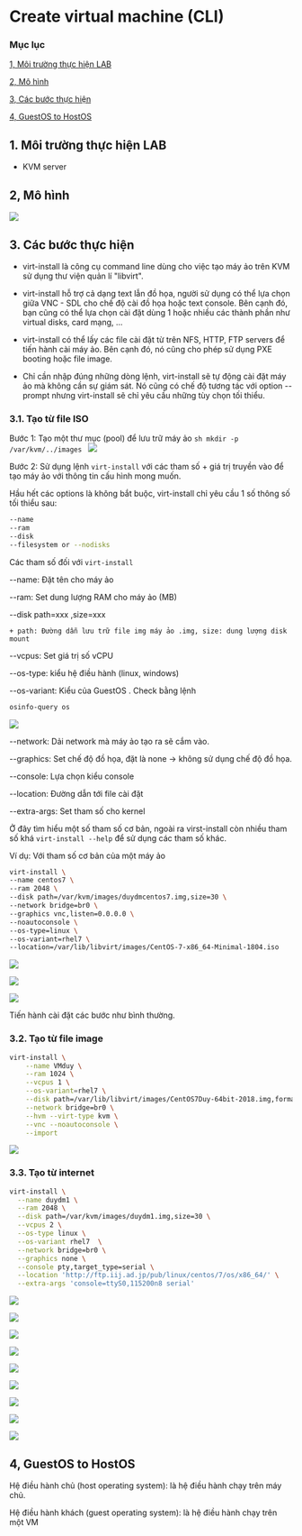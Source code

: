# Create virtual machine (CLI)

### Mục lục

[1, Môi trường thực hiện LAB](#moitruong)

[2, Mô hình](#mohinh)

[3, Các bước thực hiện](#step)

[4, GuestOS to HostOS](os)

<a name="moitruong"></a>
## 1. Môi trường thực hiện LAB

- KVM server

<a name="mohinh"></a>
## 2, Mô hình

![](../images/createvmcli/Screenshot_24.png)

<a name="step"></a>
## 3. Các bước thực hiện

- virt-install là công cụ command line dùng cho việc tạo máy ảo trên KVM sử dụng thư viện quản lí "libvirt".

- virt-install hỗ trợ cả dạng text lẫn đồ họa, người sử dụng có thể lựa chọn giữa VNC - SDL cho chế độ cài đồ họa hoặc text console. Bên cạnh đó, bạn cũng có thể lựa chọn cài đặt dùng 1 hoặc nhiều các thành phần như virtual disks, card mạng, ...

- virt-install có thể lấy các file cài đặt từ trên NFS, HTTP, FTP servers để tiến hành cài máy ảo. Bên cạnh đó, nó cũng cho phép sử dụng PXE booting hoặc file image.

- Chỉ cần nhập đúng những dòng lệnh, virt-install sẽ tự động cài đặt máy ảo mà không cần sự giám sát. Nó cũng có chế độ tương tác với option --prompt nhưng virt-install sẽ chỉ yêu cầu những tùy chọn tối thiểu.

### 3.1. Tạo từ file ISO
 
Bước 1: Tạo một thư mục (pool) để lưu trữ máy ảo
	```sh
	mkdir -p /var/kvm/../images
	```
	![](../images/createvmcli/Screenshot_22.png)
	
Bước 2: Sử dụng lệnh `virt-install` với các tham số + giá trị truyền vào để tạo máy ảo với thông tin cấu hình mong muốn.

Hầu hết các options là không bắt buộc, virt-install chỉ yêu cầu 1 số thông số tối thiểu sau:

```sh
--name
--ram
--disk
--filesystem or --nodisks
```

Các tham số đối với `virt-install`
	
--name: Đặt tên cho máy ảo

--ram: Set dung lượng RAM cho máy ảo (MB)

--disk path=xxx ,size=xxx

	+ path: Đường dẫn lưu trữ file img máy ảo .img, size: dung lượng disk mount
	
--vcpus: Set giá trị số vCPU

--os-type: kiểu hệ điều hành (linux, windows)

--os-variant: Kiểu của GuestOS . Check bằng lệnh

```sh
osinfo-query os
```

![](../images/createvmcli/Screenshot_23.png)	

--network: Dải network mà máy ảo tạo ra sẽ cắm vào.

--graphics: Set chế độ đồ họa, đặt là none -> không sử dụng chế độ đồ họa.

--console: Lựa chọn kiểu console

--location: Đường dẫn tới file cài đặt

--extra-args: Set tham số cho kernel

Ở đây tìm hiểu một số tham số cơ bản, ngoài ra virst-install còn nhiều tham số khá `virt-install --help` để sử dụng các tham số khác.
	
Ví dụ: Với tham số cơ bản của một máy ảo

```sh
virt-install \
--name centos7 \
--ram 2048 \
--disk path=/var/kvm/images/duydmcentos7.img,size=30 \
--network bridge=br0 \
--graphics vnc,listen=0.0.0.0 \
--noautoconsole \
--os-type=linux \
--os-variant=rhel7 \   
--location=/var/lib/libvirt/images/CentOS-7-x86_64-Minimal-1804.iso
```
	
![](../images/createvmcli/Screenshot_25.png)
	
![](../images/createvmcli/Screenshot_26.png)
	
![](../images/createvmcli/Screenshot_27.png)

Tiến hành cài đặt các bước như bình thường.

### 3.2. Tạo từ file image

```sh
virt-install \
    --name VMduy \
    --ram 1024 \
	--vcpus 1 \
    --os-variant=rhel7 \
    --disk path=/var/lib/libvirt/images/CentOS7Duy-64bit-2018.img,format=qcow2,bus=virtio,cache=none \
    --network bridge=br0 \
    --hvm --virt-type kvm \
    --vnc --noautoconsole \
    --import
```

![](../images/createvmcli/Screenshot_28.png)

### 3.3. Tạo từ internet

```sh
virt-install \
  --name duydm1 \
  --ram 2048 \
  --disk path=/var/kvm/images/duydm1.img,size=30 \
  --vcpus 2 \
  --os-type linux \
  --os-variant rhel7  \
  --network bridge=br0 \
  --graphics none \
  --console pty,target_type=serial \
  --location 'http://ftp.iij.ad.jp/pub/linux/centos/7/os/x86_64/' \
  --extra-args 'console=ttyS0,115200n8 serial'
```

![](../images/createvmcli/Screenshot_29.png)

![](../images/createvmcli/Screenshot_30.png)

![](../images/createvmcli/Screenshot_31.png)

![](../images/createvmcli/Screenshot_32.png)

![](../images/createvmcli/Screenshot_33.png)

![](../images/createvmcli/Screenshot_34.png)

![](../images/createvmcli/Screenshot_35.png)

![](../images/createvmcli/Screenshot_36.png)

![](../images/createvmcli/Screenshot_37.png)

<a name="os"></a>
## 4, GuestOS to HostOS

Hệ điều hành chủ (host operating system): là hệ điều hành chạy trên máy chủ.

Hệ điều hành khách (guest operating system): là hệ điều hành chạy trên một VM
	
	